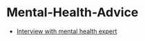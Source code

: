# Mental-Health-Advice
- [Interview with mental health expert](https://jyotirgamya.org/story/sun-never-loses-light/)
